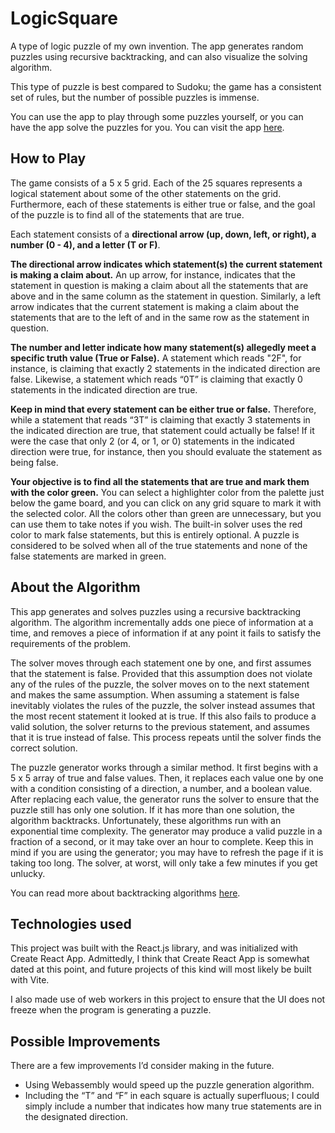 # LogicSquare

A type of logic puzzle of my own invention. The app generates random puzzles using recursive backtracking, and can also visualize the solving algorithm.

This type of puzzle is best compared to Sudoku; the game has a consistent set of rules, but the number of possible puzzles is immense.

You can use the app to play through some puzzles yourself, or you can have the app solve the puzzles for you. You can visit the app [here](https://thrasymachuss.github.io/logic-square/).

## How to Play

The game consists of a 5 x 5 grid. Each of the 25 squares represents a logical statement about some of the other statements on the grid. Furthermore, each of these statements is either true or false, and the goal of the puzzle is to find all of the statements that are true.

Each statement consists of a **directional arrow (up, down, left, or right), a number (0 - 4), and a letter (T or F)**.

**The directional arrow indicates which statement(s) the current statement is making a claim about.** An up arrow, for instance, indicates that the statement in question is making a claim about all the statements that are above and in the same column as the statement in question. Similarly, a left arrow indicates that the current statement is making a claim about the statements that are to the left of and in the same row as the statement in question.

**The number and letter indicate how many statement(s) allegedly meet a specific truth value (True or False).** A statement which reads "2F", for instance, is claiming that exactly 2 statements in the indicated direction are false. Likewise, a statement which reads “0T” is claiming that exactly 0 statements in the indicated direction are true.

**Keep in mind that every statement can be either true or false.** Therefore, while a statement that reads “3T” is claiming that exactly 3 statements in the indicated direction are true, that statement could actually be false! If it were the case that only 2 (or 4, or 1, or 0) statements in the indicated direction were true, for instance, then you should evaluate the statement as being false.

**Your objective is to find all the statements that are true and mark them with the color green.** You can select a highlighter color from the palette just below the game board, and you can click on any grid square to mark it with the selected color. All the colors other than green are unnecessary, but you can use them to take notes if you wish. The built-in solver uses the red color to mark false statements, but this is entirely optional. A puzzle is considered to be solved when all of the true statements and none of the false statements are marked in green.

## About the Algorithm

This app generates and solves puzzles using a recursive backtracking algorithm. The algorithm incrementally adds one piece of information at a time, and removes a piece of information if at any point it fails to satisfy the requirements of the problem.

The solver moves through each statement one by one, and first assumes that the statement is false. Provided that this assumption does not violate any of the rules of the puzzle, the solver moves on to the next statement and makes the same assumption. When assuming a statement is false inevitably violates the rules of the puzzle, the solver instead assumes that the most recent statement it looked at is true. If this also fails to produce a valid solution, the solver returns to the previous statement, and assumes that it is true instead of false. This process repeats until the solver finds the correct solution.

The puzzle generator works through a similar method. It first begins with a 5 x 5 array of true and false values. Then, it replaces each value one by one with a condition consisting of a direction, a number, and a boolean value. After replacing each value, the generator runs the solver to ensure that the puzzle still has only one solution. If it has more than one solution, the algorithm backtracks.
Unfortunately, these algorithms run with an exponential time complexity. The generator may produce a valid puzzle in a fraction of a second, or it may take over an hour to complete. Keep this in mind if you are using the generator; you may have to refresh the page if it is taking too long. The solver, at worst, will only take a few minutes if you get unlucky.

You can read more about backtracking algorithms [here](https://en.wikipedia.org/wiki/Backtracking).

## Technologies used

This project was built with the React.js library, and was initialized with Create React App. Admittedly, I think that Create React App is somewhat dated at this point, and future projects of this kind will most likely be built with Vite.

I also made use of web workers in this project to ensure that the UI does not freeze when the program is generating a puzzle.

## Possible Improvements

There are a few improvements I’d consider making in the future.

- Using Webassembly would speed up the puzzle generation algorithm.
- Including the “T” and “F” in each square is actually superfluous; I could simply include a number that indicates how many true statements are in the designated direction.

